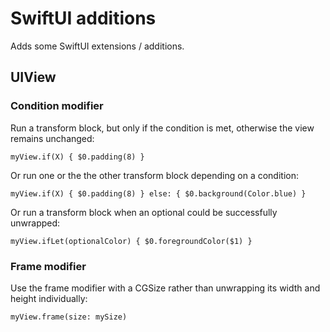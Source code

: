# SwiftUI additions

Adds some SwiftUI extensions / additions.

## UIView

### Condition modifier

Run a transform block, but only if the condition is met, otherwise the view remains unchanged:

```
myView.if(X) { $0.padding(8) }
```

Or run one or the the other transform block depending on a condition:

```
myView.if(X) { $0.padding(8) } else: { $0.background(Color.blue) }
```

Or run a transform block when an optional could be successfully unwrapped:

```
myView.ifLet(optionalColor) { $0.foregroundColor($1) }
```

### Frame modifier

Use the frame modifier with a CGSize rather than unwrapping its width and height individually:

```
myView.frame(size: mySize)
```


